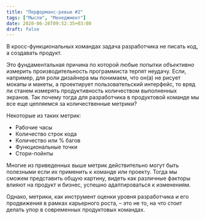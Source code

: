 ```yaml
---
title: "Перформанс-ревью #2"
tags: ["Мысли", "Менеджмент"]
date: 2020-06-26T09:52:35+03:00
draft: false
---
```


В кросс-функциональных командах задача разработчика не писать код, а создавать продукт.

Это фундаментальная причина по которой любые попытки _объективно_ измерить производительность программиста терпят неудачу.
Если, например, для роли дизайнера мы понимаем, что он(а) не рисует мокапы и макеты, а проектирует пользовательский интерфейс,
то вряд ли станем измерять продуктивность количеством выполненных экранов. Так почему тогда для разработчика в продуктовой
команде мы все еще цепляемся за количественные метрики?

Некоторые из таких метрик:

- Рабочие часы
- Количество строк кода
- Количество или % багов
- Функциональные точки
- Стори-пойнты

Многие из приведенных выше метрик действительно могут быть полезными если их применить к команде или проекту.
Тогда мы сможем представить общую картину, видеть как различные факторы влияют на продукт и бизнес,
успешно адаптироваться к изменениям.

Однако, метрики, как инструмент оценки уровня разработчика и его продвижения в рамках карьерного роста, – это не то,
на что стоит делать упор в современных продуктовых командах.
